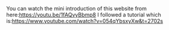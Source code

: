 You can watch the mini introduction of this website from here:https://youtu.be/1fAQvyBbmp8
I followed a tutorial which is:https://www.youtube.com/watch?v=054qYbsxyXw&t=2702s
